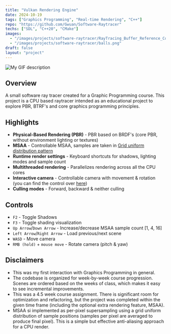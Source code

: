 ```yaml
---
title: "Vulkan Rendering Engine"
date: 2024-10-19
tags: ["Graphics Programming", "Real-time Rendering", "C++"]
repo: "https://github.com/Gwuan/Software-Raytracer"
techs: ["SDL", "C++20", "CMake"]
images:
  - "/images/projects/software-raytracer/RayTracing_Buffer_Reference_Combined.png"
  - "/images/projects/software-raytracer/balls.png"
draft: false
layout: "project"
---
```


![My GIF description](/images/projects/software-raytracer/softRay.gif)

## Overview

A small software ray tracer created for a Graphic Programming course.
This project is a CPU based raytracer intended as an educational project to explore PBR, BTRF's and core graphics programming principles.

## Highlights

- **Physical-Based Rendering (PBR)** - PBR based on BRDF's (core PBR, without environment lighting or textures)
- **MSAA** - Controllable MSAA, samples are taken in [Grid uniform distribution pattern](https://en.wikipedia.org/wiki/Supersampling#Supersampling_patterns)
- **Runtime render settings** - Keyboard shortcuts for shadows, lighting modes and sample count
- **Multithreaded rendering** - Parallelizes rendering across all the CPU cores
- **Interactive camera** - Controllable camera with movement & rotation (you can find the control over [here](#controls))
- **Culling modes** - Forward, backward & neither culling

## Controls

- `F2` - Toggle Shadows
- `F3` - Toggle shading visualization
- `Up Arrow`/`Down Arrow` - Increase/decrease MSAA sample count [1, 4, 16]
- `Left Arrow`/`Right Arrow` - Load previous/next scene
- `WASD` - Move camera
- `RMB (hold)` + `mouse move` - Rotate camera (pitch & yaw)

## Disclaimers

- This was my first interaction with Graphics Programming in general.
- The codebase is organized for week-by-week course progression. Scenes are ordered based on the weeks of class, which makes it easy to see incremental improvements. 
- This was a 4.5 week course assignment. There is significant room for optimization and refactoring, but the project was completed within the given time frame (including the   optional extra rendering feature, MSAA).
- MSAA si implemented as per-pixel supersampling using a grid uniform distribution of sample positions (samples per pixel are averaged to produce final pixel). This is a simple but effective anti-aliasing approach for a CPU render.